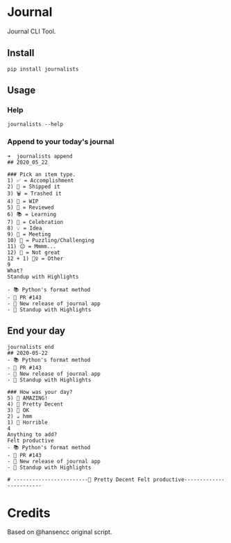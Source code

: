 # Journal
Journal CLI Tool.

## Install
```
pip install journalists
```

## Usage

### Help
```
journalists --help
```


### Append to your today's journal

```
➜  journalists append
## 2020_05_22

### Pick an item type.
1) ✅ = Accomplishment
2) 🚢 = Shipped it
3) 🗑 = Trashed it
4) 🧻 = WIP
5) 👀 = Reviewed
6) 📚 = Learning
7) 🎉 = Celebration
8) 💡 = Idea
9) 🥩 = Meeting
10) 🤔 = Puzzling/Challenging
11) 😐 = Mmmm...
12) 💩 = Not great
12 + 1) 🤷‍♀️ = Other
9
What?
Standup with Highlights

- 📚 Python's format method
- 👀 PR #143
- 🚢 New release of journal app
- 🥩 Standup with Highlights
```

## End your day
```
journalists end
## 2020-05-22
- 📚 Python's format method
- 👀 PR #143
- 🚢 New release of journal app
- 🥩 Standup with Highlights

### How was your day?
5) 🍾 AMAZING!
4) 🍷 Pretty Decent
3) 🍺 OK
2) ☕️ hmm
1) 🥃 Horrible
4
Anything to add?
Felt productive
- 📚 Python's format method
- 👀 PR #143
- 🚢 New release of journal app
- 🥩 Standup with Highlights

# ------------------------🍷 Pretty Decent Felt productive------------------------
```

# Credits
Based on @hansencc original script.
